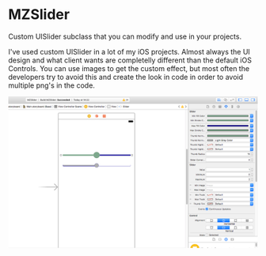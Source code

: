# MZSlider
Custom UISlider subclass that you can modify and use in your projects.

I've used custom UISlider in a lot of my iOS projects. Almost always the UI design and what client wants are completelly different than the default iOS Controls. You can use images to get the custom effect, but most often the developers try to avoid this and create the look in code in order to avoid multiple png's in the code.

![Alt text](/Screenshots/MZSlider_Storyboard.png?raw=true "Storyboard Editor")

